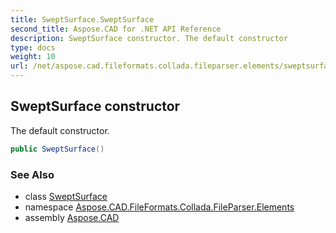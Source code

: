 ```yaml
---
title: SweptSurface.SweptSurface
second_title: Aspose.CAD for .NET API Reference
description: SweptSurface constructor. The default constructor
type: docs
weight: 10
url: /net/aspose.cad.fileformats.collada.fileparser.elements/sweptsurface/sweptsurface/
---
```

## SweptSurface constructor

The default constructor.

```csharp
public SweptSurface()
```

### See Also

* class [SweptSurface](../)
* namespace [Aspose.CAD.FileFormats.Collada.FileParser.Elements](../../sweptsurface/)
* assembly [Aspose.CAD](../../../)


